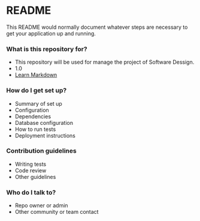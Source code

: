 # README #

This README would normally document whatever steps are necessary to get your application up and running.

### What is this repository for? ###

* This repository will be used for manage the project of Software Dessign.
* 1.0
* [Learn Markdown](https://bitbucket.org/tutorials/markdowndemo)

### How do I get set up? ###

* Summary of set up
* Configuration
* Dependencies
* Database configuration
* How to run tests
* Deployment instructions

### Contribution guidelines ###

* Writing tests
* Code review
* Other guidelines

### Who do I talk to? ###

* Repo owner or admin
* Other community or team contact